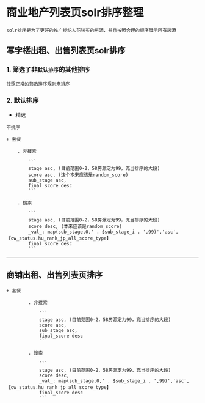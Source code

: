# 商业地产列表页solr排序整理

```
solr排序是为了更好的推广经纪人花钱买的房源，并且按照合理的顺序展示所有房源
```

## 写字楼出租、出售列表页solr排序

### 1. 筛选了非`默认排序`的其他排序

```
按照正常的筛选排序规则来排序
```

### 2. 默认排序

+ 精选

```
不排序
```

    + 套餐

        . 非搜索

            ```
            stage asc, (目前范围0-2，58房源定为99，充当排序的大段)
            score asc, (这个本来应该是random_score)
            sub_stage asc,
            final_score desc
            ```

        . 搜索

            ```
            stage asc, (目前范围0-2，58房源定为99，充当排序的大段)
            score desc, (本来应该是random_score)
            _val_: map(sub_stage,0,' . $sub_stage_i . ',99)','asc', 【dw_status.hu_rank_jp_all_score_type】
            final_score desc
            ```

------------------------------------

## 商铺出租、出售列表页排序

```
+ 套餐

        . 非搜索

            ```
            stage asc, (目前范围0-2，58房源定为99，充当排序的大段)
            score asc,
            sub_stage asc,
            final_score desc
            ```

        . 搜索

            ```
            stage asc, (目前范围0-2，58房源定为99，充当排序的大段)
            score desc,
            _val_: map(sub_stage,0,' . $sub_stage_i . ',99)','asc', 【dw_status.hu_rank_jp_all_score_type】
            final_score desc
            ```
```